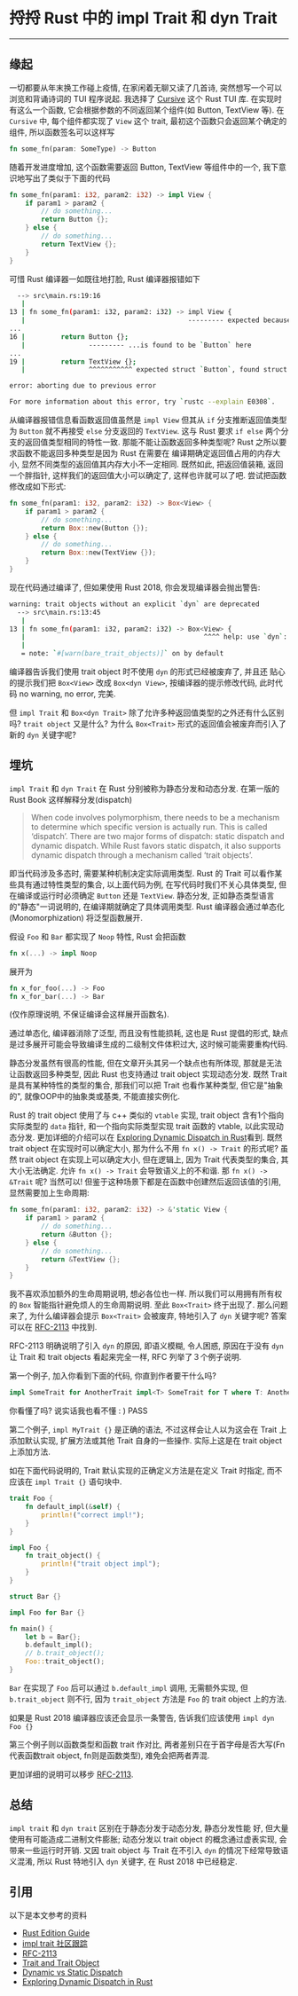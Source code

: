 # 捋捋 Rust 中的 impl Trait 和 dyn Trait

---

## 缘起

一切都要从年末换工作碰上疫情, 在家闲着无聊又读了几首诗, 突然想写一个可以浏览和背诵诗词的 TUI 程序说起.
我选择了 [Cursive](https://github.com/gyscos/cursive) 这个 Rust TUI 库. 在实现时有这么一个函数, 它会根据参数的不同返回某个组件(如 Button, TextView 等).
在 `Cursive` 中, 每个组件都实现了 `View` 这个 trait, 最初这个函数只会返回某个确定的组件, 所以函数签名可以这样写

```rust
fn some_fn(param: SomeType) -> Button
```

随着开发进度增加, 这个函数需要返回 Button, TextView 等组件中的一个, 我下意识地写出了类似于下面的代码

```rust
fn some_fn(param1: i32, param2: i32) -> impl View {
    if param1 > param2 {
        // do something...
        return Button {};
    } else {
        // do something...
        return TextView {};
    }
}
```

可惜 Rust 编译器一如既往地打脸, Rust 编译器报错如下

```bash
  --> src\main.rs:19:16
   |
13 | fn some_fn(param1: i32, param2: i32) -> impl View {
   |                                         --------- expected because this return type...
...
16 |         return Button {};
   |                --------- ...is found to be `Button` here
...
19 |         return TextView {};
   |                ^^^^^^^^^^^ expected struct `Button`, found struct `TextView`

error: aborting due to previous error

For more information about this error, try `rustc --explain E0308`.
```

从编译器报错信息看函数返回值虽然是 `impl View` 但其从 `if` 分支推断返回值类型为 `Button` 就不再接受 `else` 分支返回的 `TextView`. 这与 Rust 要求 `if else` 两个分支的返回值类型相同的特性一致.
那能不能让函数返回多种类型呢? Rust 之所以要求函数不能返回多种类型是因为 Rust 在需要在
编译期确定返回值占用的内存大小, 显然不同类型的返回值其内存大小不一定相同.
既然如此, 把返回值装箱, 返回一个胖指针, 这样我们的返回值大小可以确定了, 这样也许就可以了吧.
尝试把函数修改成如下形式:

```rust
fn some_fn(param1: i32, param2: i32) -> Box<View> {
    if param1 > param2 {
        // do something...
        return Box::new(Button {});
    } else {
        // do something...
        return Box::new(TextView {});
    }
}
```

现在代码通过编译了, 但如果使用 Rust 2018, 你会发现编译器会抛出警告:

```bash
warning: trait objects without an explicit `dyn` are deprecated
  --> src\main.rs:13:45
   |
13 | fn some_fn(param1: i32, param2: i32) -> Box<View> {
   |                                             ^^^^ help: use `dyn`: `dyn View`
   |
   = note: `#[warn(bare_trait_objects)]` on by default
```

编译器告诉我们使用 trait object 时不使用 `dyn` 的形式已经被废弃了, 并且还
贴心的提示我们把 `Box<View>` 改成 `Box<dyn View>`, 按编译器的提示修改代码, 此时代码
no warning, no error, 完美.

但 `impl Trait` 和 `Box<dyn Trait>` 除了允许多种返回值类型的之外还有什么区别吗? `trait object` 又是什么? 为什么 `Box<Trait>` 形式的返回值会被废弃而引入了新的 `dyn` 关键字呢?

## 埋坑

`impl Trait` 和 `dyn Trait` 在 Rust 分别被称为静态分发和动态分发. 在第一版的 Rust Book 这样解释分发(dispatch)

> When code involves polymorphism, there needs to be a mechanism to determine which specific version is actually run. This is called ‘dispatch’. There are two major forms of dispatch: static dispatch and dynamic dispatch. While Rust favors static dispatch, it also supports dynamic dispatch through a mechanism called ‘trait objects’.

即当代码涉及多态时, 需要某种机制决定实际调用类型. Rust 的 Trait 可以看作某些具有通过特性类型的集合, 以上面代码为例, 在写代码时我们不关心具体类型, 但在编译或运行时必须确定 `Button` 还是 `TextView`.
静态分发, 正如静态类型语言的"静态"一词说明的, 在编译期就确定了具体调用类型. Rust 编译器会通过单态化(Monomorphization) 将泛型函数展开.

假设 `Foo` 和 `Bar` 都实现了 `Noop` 特性, Rust 会把函数

```rust
fn x(...) -> impl Noop
```
展开为

```rust
fn x_for_foo(...) -> Foo
fn x_for_bar(...) -> Bar
```

(仅作原理说明, 不保证编译会这样展开函数名).

通过单态化, 编译器消除了泛型, 而且没有性能损耗, 这也是 Rust 提倡的形式, 缺点是过多展开可能会导致编译生成的二级制文件体积过大, 这时候可能需要重构代码.

静态分发虽然有很高的性能, 但在文章开头其另一个缺点也有所体现, 那就是无法让函数返回多种类型, 因此 Rust 也支持通过 trait object 实现动态分发. 既然 Trait 是具有某种特性的类型的集合, 那我们可以把 Trait 也看作某种类型, 但它是"抽象的", 就像OOP中的抽象类或基类, 不能直接实例化.

Rust 的 trait object 使用了与 c++ 类似的 `vtable` 实现, trait object 含有1个指向实际类型的 `data` 指针, 和一个指向实际类型实现 trait 函数的 vtable, 以此实现动态分发. 更加详细的介绍可以在 [Exploring Dynamic Dispatch in Rust](https://alschwalm.com/blog/static/2017/03/07/exploring-dynamic-dispatch-in-rust/)看到.
既然 trait object 在实现时可以确定大小, 那为什么不用 `fn x() -> Trait` 的形式呢? 虽然 trait object 在实现上可以确定大小, 但在逻辑上, 因为 Trait 代表类型的集合, 其大小无法确定. 允许 `fn x() -> Trait` 会导致语义上的不和谐.
那 `fn x() -> &Trait` 呢? 当然可以! 但鉴于这种场景下都是在函数中创建然后返回该值的引用, 显然需要加上生命周期:

```rust
fn some_fn(param1: i32, param2: i32) -> &'static View {
    if param1 > param2 {
        // do something...
        return &Button {};
    } else {
        // do something...
        return &TextView {};
    }
}
```

我不喜欢添加额外的生命周期说明, 想必各位也一样. 所以我们可以用拥有所有权的 `Box` 智能指针避免烦人的生命周期说明. 至此 `Box<Trait>` 终于出现了.
那么问题来了, 为什么编译器会提示 `Box<Trait>` 会被废弃, 特地引入了 `dyn` 关键字呢?
答案可以在 [RFC-2113](https://github.com/rust-lang/rfcs/blob/master/text/2113-dyn-trait-syntax.md) 中找到.

RFC-2113 明确说明了引入 `dyn` 的原因, 即语义模糊, 令人困惑, 原因在于没有 `dyn` 让 Trait 和 trait objects 看起来完全一样, RFC 列举了３个例子说明.

第一个例子, 加入你看到下面的代码, 你直到作者要干什么吗?

```rust
impl SomeTrait for AnotherTrait impl<T> SomeTrait for T where T: Another
```

你看懂了吗? 说实话我也看不懂 : ) PASS

第二个例子, `impl MyTrait {}` 是正确的语法, 不过这样会让人以为这会在 Trait 上添加默认实现, 扩展方法或其他 Trait 自身的一些操作.
实际上这是在 trait object 上添加方法.

如在下面代码说明的, Trait 默认实现的正确定义方法是在定义 Trait 时指定, 而不应该在 `impl Trait {}` 语句块中.

```rust
trait Foo {
    fn default_impl(&self) {
        println!("correct impl!");
    }
}

impl Foo {
    fn trait_object() {
        println!("trait object impl");
    }
}

struct Bar {}

impl Foo for Bar {}

fn main() {
    let b = Bar{};
    b.default_impl();
    // b.trait_object();
    Foo::trait_object();
}
```

`Bar` 在实现了 `Foo` 后可以通过 `b.default_impl` 调用, 无需额外实现, 但 `b.trait_object` 则不行, 因为 `trait_object` 方法是 `Foo` 的
trait object 上的方法.

如果是 Rust 2018 编译器应该还会显示一条警告, 告诉我们应该使用 `impl dyn Foo {}`

第三个例子则以函数类型和函数 trait 作对比, 两者差别只在于首字母是否大写(Fn代表函数trait object, fn则是函数类型), 难免会把两者弄混.

更加详细的说明可以移步 [RFC-2113](https://github.com/rust-lang/rfcs/blob/master/text/2113-dyn-trait-syntax.md).

## 总结

`impl trait` 和 `dyn trait` 区别在于静态分发于动态分发, 静态分发性能
好, 但大量使用有可能造成二进制文件膨胀; 动态分发以 trait object 的概念通过虚表实现, 会带来一些运行时开销. 又因 trait object 与 Trait 在不引入 `dyn` 的情况下经常导致语义混淆, 所以 Rust 特地引入 `dyn` 关键字, 在 Rust 2018 中已经稳定.

## 引用

以下是本文参考的资料

- [Rust Edition Guide](https://doc.rust-lang.org/nightly/edition-guide/rust-2018/trait-system/impl-trait-for-returning-complex-types-with-ease.html#argument-position)
- [impl trait 社区跟踪](https://github.com/rust-lang/rust/issues/34511)
- [RFC-2113](https://github.com/rust-lang/rfcs/blob/master/text/2113-dyn-trait-syntax.md)
- [Trait and Trait Object](https://joshleeb.com/posts/rust-traits-and-trait-objects/)
- [Dynamic vs Static Dispatch](https://lukasatkinson.de/2016/dynamic-vs-static-dispatch/)
- [Exploring Dynamic Dispatch in Rust](https://alschwalm.com/blog/static/2017/03/07/exploring-dynamic-dispatch-in-rust/)